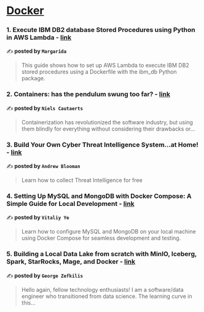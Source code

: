 
<h1><a href=https://medium.com/tag/docker/recommended target="_blank" rel="noopener noreferrer">Docker</a></h1>
<h3>1. Execute IBM DB2 database Stored Procedures using Python in AWS Lambda - <a href="https://medium.com/santaw/execute-ibm-db2-database-stored-procedures-using-python-in-aws-lambda-327fe9b39841" target="_blank" rel="noopener noreferrer">link</a></h3>

✍️ **posted by `Margarida`**

<blockquote>This guide shows how to set up AWS Lambda to execute IBM DB2 stored procedures using a Dockerfile with the ibm_db Python package.</blockquote>

<h3>2. Containers: has the pendulum swung too far? - <a href="https://medium.com/itnext/containers-has-the-pendulum-swung-too-far-208ad02a6b42" target="_blank" rel="noopener noreferrer">link</a></h3>

✍️ **posted by `Niels Cautaerts`**

<blockquote>Containerization has revolutionized the software industry, but using them blindly for everything without considering their drawbacks or…</blockquote>

<h3>3. Build Your Own Cyber Threat Intelligence System…at Home! - <a href="https://medium.com/the-first-digit/build-your-own-cyber-threat-intelligence-system-at-home-513aebfaeac4" target="_blank" rel="noopener noreferrer">link</a></h3>

✍️ **posted by `Andrew Blooman`**

<blockquote>Learn how to collect Threat Intelligence for free</blockquote>

<h3>4. Setting Up MySQL and MongoDB with Docker Compose: A Simple Guide for Local Development - <a href="https://medium.com/@vitaliyye/setting-up-mysql-and-mongodb-with-docker-compose-a-simple-guide-for-local-development-a2bea38cb067" target="_blank" rel="noopener noreferrer">link</a></h3>

✍️ **posted by `Vitaliy Ye`**

<blockquote>Learn how to configure MySQL and MongoDB on your local machine using Docker Compose for seamless development and testing.</blockquote>

<h3>5. Building a Local Data Lake from scratch with MinIO, Iceberg, Spark, StarRocks, Mage, and Docker - <a href="https://medium.com/data-engineer-things/building-a-local-data-lake-from-scratch-with-minio-iceberg-spark-starrocks-mage-and-docker-c12436e6ff9d" target="_blank" rel="noopener noreferrer">link</a></h3>

✍️ **posted by `George Zefkilis`**

<blockquote>Hello again, fellow technology enthusiasts! I am a software/data engineer who transitioned from data science. The learning curve in this…</blockquote>

